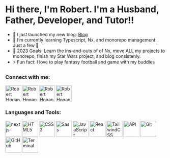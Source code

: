
# Hi there, I'm Robert.  I'm a Husband, Father, Developer, and Tutor!!

- 🔭   I just launched my new blog: [Blog](https://www.roberthogan.dev/blog)
- 🌱   I’m currently learning Typescript, Nx, and monorepo management.  Just a few 🤣
- 🥅   2023 Goals: Learn the ins-and-outs of of Nx, move ALL my projects to monorepo, finish my Star Wars project, and blog consistenly.
- ⚡   Fun fact: I love to play fantasy football and game with my buddies

### Connect with me:

[<img align="left" alt="Robert Hogan | Portfolio" width="50px" src="https://tabler-icons.io/static/tabler-icons/icons/world-www.svg" />](https://roberthogan.dev/)

[<img align="left" alt="Robert Hogan | Twitter" width="50px" color="#1DA1F2" src="https://tabler-icons.io/static/tabler-icons/icons/brand-twitter-filled.svg" />](https://twitter.com/robert_s_hogan)


[<img align="left" alt="Robert Hogan | LinkedIn" width="50px" src="https://tabler-icons.io/static/tabler-icons/icons/brand-linkedin.svg" />](https://www.linkedin.com/in/robert-s-hogan/)

[<img align="left" alt="Robert Hogan | Email" width="50px" src="https://tabler-icons.io/static/tabler-icons/icons/mail.svg" />](https://www.robertshogan.com/)

<br />
<br />
<br />

### Languages and Tools:

<img align="left" alt="nextjs" width="50px" 
src="https://tabler-icons.io/static/tabler-icons/icons/brand-nextjs.svg" />

<img align="left" alt="HTML5" width="50px" src="https://tabler-icons.io/static/tabler-icons/icons/brand-html5.svg" />

<img align="left" alt="CSS3" width="50px" src="https://tabler-icons.io/static/tabler-icons/icons/brand-css3.svg" />

<img align="left" alt="Sass" width="50px" src="https://tabler-icons.io/static/tabler-icons/icons/brand-sass.svg" />

<img align="left" alt="JavaScript" width="50px" src="https://tabler-icons.io/static/tabler-icons/icons/brand-javascript.svg" />

<img align="left" alt="React" width="50px" src="https://tabler-icons.io/static/tabler-icons/icons/brand-react.svg" />

<img align="left" alt="TailwindCSS" width="50px" src="https://tabler-icons.io/static/tabler-icons/icons/brand-tailwind.svg" />

<img align="left" alt="API" width="50px" src="https://tabler-icons.io/static/tabler-icons/icons/api.svg" />

<img align="left" alt="Git" width="50px" src="https://tabler-icons.io/static/tabler-icons/icons/git-merge.svg" />

<img align="left" alt="GitHub" width="50px" src="https://tabler-icons.io/static/tabler-icons/icons/brand-github.svg" />

<img align="left" alt="Terminal" width="50px" src="https://tabler-icons.io/static/tabler-icons/icons/terminal-2.svg" />
